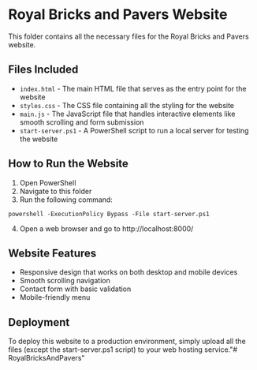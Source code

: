 # Royal Bricks and Pavers Website

This folder contains all the necessary files for the Royal Bricks and Pavers website.

## Files Included

- `index.html` - The main HTML file that serves as the entry point for the website
- `styles.css` - The CSS file containing all the styling for the website
- `main.js` - The JavaScript file that handles interactive elements like smooth scrolling and form submission
- `start-server.ps1` - A PowerShell script to run a local server for testing the website

## How to Run the Website

1. Open PowerShell
2. Navigate to this folder
3. Run the following command:

```
powershell -ExecutionPolicy Bypass -File start-server.ps1
```

4. Open a web browser and go to http://localhost:8000/

## Website Features

- Responsive design that works on both desktop and mobile devices
- Smooth scrolling navigation
- Contact form with basic validation
- Mobile-friendly menu

## Deployment

To deploy this website to a production environment, simply upload all the files (except the start-server.ps1 script) to your web hosting service."# RoyalBricksAndPavers" 
